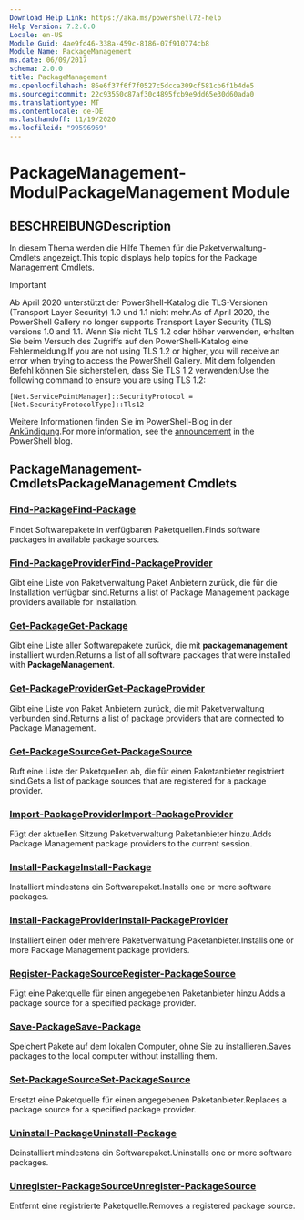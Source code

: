```yaml
---
Download Help Link: https://aka.ms/powershell72-help
Help Version: 7.2.0.0
Locale: en-US
Module Guid: 4ae9fd46-338a-459c-8186-07f910774cb8
Module Name: PackageManagement
ms.date: 06/09/2017
schema: 2.0.0
title: PackageManagement
ms.openlocfilehash: 86e6f37f6f7f0527c5dcca309cf581cb6f1b4de5
ms.sourcegitcommit: 22c93550c87af30c4895fcb9e9dd65e30d60ada0
ms.translationtype: MT
ms.contentlocale: de-DE
ms.lasthandoff: 11/19/2020
ms.locfileid: "99596969"
---
```

# <span data-ttu-id="8054c-102">PackageManagement-Modul</span><span class="sxs-lookup"><span data-stu-id="8054c-102">PackageManagement Module</span></span>

## <span data-ttu-id="8054c-103">BESCHREIBUNG</span><span class="sxs-lookup"><span data-stu-id="8054c-103">Description</span></span>

<span data-ttu-id="8054c-104">In diesem Thema werden die Hilfe Themen für die Paketverwaltung-Cmdlets angezeigt.</span><span class="sxs-lookup"><span data-stu-id="8054c-104">This topic displays help topics for the Package Management Cmdlets.</span></span>

> [!IMPORTANT]
> <span data-ttu-id="8054c-105">Ab April 2020 unterstützt der PowerShell-Katalog die TLS-Versionen (Transport Layer Security) 1.0 und 1.1 nicht mehr.</span><span class="sxs-lookup"><span data-stu-id="8054c-105">As of April 2020, the PowerShell Gallery no longer supports Transport Layer Security (TLS) versions 1.0 and 1.1.</span></span> <span data-ttu-id="8054c-106">Wenn Sie nicht TLS 1.2 oder höher verwenden, erhalten Sie beim Versuch des Zugriffs auf den PowerShell-Katalog eine Fehlermeldung.</span><span class="sxs-lookup"><span data-stu-id="8054c-106">If you are not using TLS 1.2 or higher, you will receive an error when trying to access the PowerShell Gallery.</span></span> <span data-ttu-id="8054c-107">Mit dem folgenden Befehl können Sie sicherstellen, dass Sie TLS 1.2 verwenden:</span><span class="sxs-lookup"><span data-stu-id="8054c-107">Use the following command to ensure you are using TLS 1.2:</span></span>
>
> `[Net.ServicePointManager]::SecurityProtocol = [Net.SecurityProtocolType]::Tls12`
>
> <span data-ttu-id="8054c-108">Weitere Informationen finden Sie im PowerShell-Blog in der [Ankündigung](https://devblogs.microsoft.com/powershell/powershell-gallery-tls-support/).</span><span class="sxs-lookup"><span data-stu-id="8054c-108">For more information, see the [announcement](https://devblogs.microsoft.com/powershell/powershell-gallery-tls-support/) in the PowerShell blog.</span></span>

## <span data-ttu-id="8054c-109">PackageManagement-Cmdlets</span><span class="sxs-lookup"><span data-stu-id="8054c-109">PackageManagement Cmdlets</span></span>

### [<span data-ttu-id="8054c-110">Find-Package</span><span class="sxs-lookup"><span data-stu-id="8054c-110">Find-Package</span></span>](Find-Package.md)
<span data-ttu-id="8054c-111">Findet Softwarepakete in verfügbaren Paketquellen.</span><span class="sxs-lookup"><span data-stu-id="8054c-111">Finds software packages in available package sources.</span></span>

### [<span data-ttu-id="8054c-112">Find-PackageProvider</span><span class="sxs-lookup"><span data-stu-id="8054c-112">Find-PackageProvider</span></span>](Find-PackageProvider.md)
<span data-ttu-id="8054c-113">Gibt eine Liste von Paketverwaltung Paket Anbietern zurück, die für die Installation verfügbar sind.</span><span class="sxs-lookup"><span data-stu-id="8054c-113">Returns a list of Package Management package providers available for installation.</span></span>

### [<span data-ttu-id="8054c-114">Get-Package</span><span class="sxs-lookup"><span data-stu-id="8054c-114">Get-Package</span></span>](Get-Package.md)
<span data-ttu-id="8054c-115">Gibt eine Liste aller Softwarepakete zurück, die mit **packagemanagement** installiert wurden.</span><span class="sxs-lookup"><span data-stu-id="8054c-115">Returns a list of all software packages that were installed with **PackageManagement**.</span></span>

### [<span data-ttu-id="8054c-116">Get-PackageProvider</span><span class="sxs-lookup"><span data-stu-id="8054c-116">Get-PackageProvider</span></span>](Get-PackageProvider.md)
<span data-ttu-id="8054c-117">Gibt eine Liste von Paket Anbietern zurück, die mit Paketverwaltung verbunden sind.</span><span class="sxs-lookup"><span data-stu-id="8054c-117">Returns a list of package providers that are connected to Package Management.</span></span>

### [<span data-ttu-id="8054c-118">Get-PackageSource</span><span class="sxs-lookup"><span data-stu-id="8054c-118">Get-PackageSource</span></span>](Get-PackageSource.md)
<span data-ttu-id="8054c-119">Ruft eine Liste der Paketquellen ab, die für einen Paketanbieter registriert sind.</span><span class="sxs-lookup"><span data-stu-id="8054c-119">Gets a list of package sources that are registered for a package provider.</span></span>

### [<span data-ttu-id="8054c-120">Import-PackageProvider</span><span class="sxs-lookup"><span data-stu-id="8054c-120">Import-PackageProvider</span></span>](Import-PackageProvider.md)
<span data-ttu-id="8054c-121">Fügt der aktuellen Sitzung Paketverwaltung Paketanbieter hinzu.</span><span class="sxs-lookup"><span data-stu-id="8054c-121">Adds Package Management package providers to the current session.</span></span>

### [<span data-ttu-id="8054c-122">Install-Package</span><span class="sxs-lookup"><span data-stu-id="8054c-122">Install-Package</span></span>](Install-Package.md)
<span data-ttu-id="8054c-123">Installiert mindestens ein Softwarepaket.</span><span class="sxs-lookup"><span data-stu-id="8054c-123">Installs one or more software packages.</span></span>

### [<span data-ttu-id="8054c-124">Install-PackageProvider</span><span class="sxs-lookup"><span data-stu-id="8054c-124">Install-PackageProvider</span></span>](Install-PackageProvider.md)
<span data-ttu-id="8054c-125">Installiert einen oder mehrere Paketverwaltung Paketanbieter.</span><span class="sxs-lookup"><span data-stu-id="8054c-125">Installs one or more Package Management package providers.</span></span>

### [<span data-ttu-id="8054c-126">Register-PackageSource</span><span class="sxs-lookup"><span data-stu-id="8054c-126">Register-PackageSource</span></span>](Register-PackageSource.md)
<span data-ttu-id="8054c-127">Fügt eine Paketquelle für einen angegebenen Paketanbieter hinzu.</span><span class="sxs-lookup"><span data-stu-id="8054c-127">Adds a package source for a specified package provider.</span></span>

### [<span data-ttu-id="8054c-128">Save-Package</span><span class="sxs-lookup"><span data-stu-id="8054c-128">Save-Package</span></span>](Save-Package.md)
<span data-ttu-id="8054c-129">Speichert Pakete auf dem lokalen Computer, ohne Sie zu installieren.</span><span class="sxs-lookup"><span data-stu-id="8054c-129">Saves packages to the local computer without installing them.</span></span>

### [<span data-ttu-id="8054c-130">Set-PackageSource</span><span class="sxs-lookup"><span data-stu-id="8054c-130">Set-PackageSource</span></span>](Set-PackageSource.md)
<span data-ttu-id="8054c-131">Ersetzt eine Paketquelle für einen angegebenen Paketanbieter.</span><span class="sxs-lookup"><span data-stu-id="8054c-131">Replaces a package source for a specified package provider.</span></span>

### [<span data-ttu-id="8054c-132">Uninstall-Package</span><span class="sxs-lookup"><span data-stu-id="8054c-132">Uninstall-Package</span></span>](Uninstall-Package.md)
<span data-ttu-id="8054c-133">Deinstalliert mindestens ein Softwarepaket.</span><span class="sxs-lookup"><span data-stu-id="8054c-133">Uninstalls one or more software packages.</span></span>

### [<span data-ttu-id="8054c-134">Unregister-PackageSource</span><span class="sxs-lookup"><span data-stu-id="8054c-134">Unregister-PackageSource</span></span>](Unregister-PackageSource.md)
<span data-ttu-id="8054c-135">Entfernt eine registrierte Paketquelle.</span><span class="sxs-lookup"><span data-stu-id="8054c-135">Removes a registered package source.</span></span>
